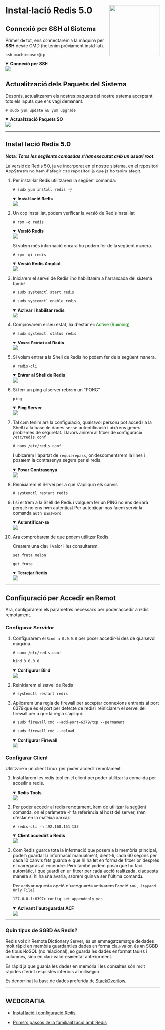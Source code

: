 # Instal·lació Redis 5.0 <img align="right" width="165" src="../imatges/redis_logo.png"/>

## Connexió per SSH al Sistema
Primer de tot, ens connectarem a la màquina per **SSH** desde CMD (ho tenim prèviament instal·lat).
```
ssh machineuser@ip 
```
<details open>
<summary><b>Connexió per SSH</b></summary>
<img src="captures/ssh.png">
</details>

## Actualització dels Paquets del Sistema
Després, actualitzarem els nostres paquets del nostre sistema acceptant tots els inputs que ens vagi demanant.
```
# sudo yum update && yum upgrade
```
<details open>
<summary><b>Actualització Paquets SO</b></summary>
<img src="captures/updateupgrade.png">
</details>
<hr>

## Instal·lació Redis 5.0
**Nota**: ***Totes les següents comandas s'han executat amb un usuari root***.

La versió de Redis 5.0, ja ve incorporat en el nostre sistema, en el repositori AppStream no hem d'afegir cap repositori ja que ja ho tenim afegit.

1. Per instal·lar Redis utilitzarem la següent comanda:
    ```
    # sudo yum install redis -y
    ```

    <details open>
    <summary><b>Instal·lació Redis</b></summary>
    <img src="captures/install_redis.png">
    </details>

2. Un cop instal·lat, podem verificar la versió de Redis instal·lat

    ```
    # rpm -q redis
    ```
    <details open>
    <summary><b>Versió Redis</b></summary>
    <img src="captures/rpmq_redis.png">
    </details>

    Si volem més informació encara ho podem fer de la següent manera.
    ```
    # rpm -qi redis
    ```
    <details open>
    <summary><b>Versió Redis Ampliat</b></summary>
    <img src="captures/rpmqi_redis.png">
    </details>

3. Iniciarem el servei de Redis i ho habilitarem a l'arrancada del sistema també
    ```
    # sudo systemctl start redis 

    # sudo systemctl enable redis 
    ```
    <details open>
    <summary><b>Activar i habilitar redis</b></summary>
    <img src="captures/startenable_redis.png">
    </details>

4. Comprovarem el seu estat, ha d'estar en <span style=color:green>Active (Running)</span>
    ```
    # sudo systemctl status redis
    ```
    <details open>
    <summary><b>Veure l'estat del Redis</b></summary>
    <img src="captures/status_redis.png">
    </details>

5. Si volem entrar a la Shell de Redis ho podem fer de la següent manera.
    ```
    # redis-cli
    ```

    <details open>
    <summary><b>Entrar al Shell de Redis</b></summary>
    <img src="captures/redis_cli.png">
    </details>

6. Si fem un ping al server rebrem un "PONG"
    ```
    ping
    ```
    <details open>
    <summary><b>Ping Server</b></summary>
    <img src="captures/pingpong.png">
    </details>

7. Tal com tenim ara la configuració, qualsevol persona pot accedir a la Shell i a la base de dades sense autentificació i això ens genera problemes de seguretat. Llavors anirem al fitxer de configuració `/etc/redis.conf`
    ```
    # nano /etc/redis.conf
    ```

    I ubicarem l'apartat de `requierepass`, on descomentarem la linea i posarem la contrasenya segura per el redis.
    <details open>
    <summary><b>Posar Contrasenya</b></summary>
    <img src="captures/requirepass.png">
    </details>

8. Reiniciarem el Servei per a que s'apliquin els canvis
    ```
    # systemctl restart redis
    ```

9. I si entrem a la Shell de Redis i volguem fer un PING no ens deixarà perquè no ens hem autenticat Per autenticar-nos farem servir la comanda `auth password`.
    <details open>
    <summary><b>Autentificar-se</b></summary>
    <img src="captures/authredis.png">
    </details>

10. Ara comprobarem de que podem utilitzar Redis.

    Crearem una clau i valor i les consultarem.
    ```
    set fruta melon

    get fruta
    ```

    <details open>
    <summary><b>Testejar Redis</b></summary>
    <img src="captures/testredis.png">
    </details>
<hr>


## Configuració per Accedir en Remot

Ara, configurarem els paràmetres necessaris per poder accedir a redis remotament.

### Configurar Servidor
1. Configurarem el `Bind a 0.0.0.0` per poder accedir-hi des de qualsevol màquina.
    ```
    # nano /etc/redis.conf

    bind 0.0.0.0
    ```
    <details open>
    <summary><b>Configurar Bind</b></summary>
    <img src="captures/bindip.png">
    </details>

2. Reiniciarem el servei de Redis
    ```
    # systemctl restart redis
    ```

3. Aplicarem una regla de firewall per acceptar connexions entrants al port 6379 que és el port per defecte de redis i reiniciarem el servei del firewall per a que la regla s'apliqui.
    ```
    # sudo firewall-cmd --add-port=6379/tcp --permanent

    # sudo firewall-cmd --reload
    ```
    <details open>
    <summary><b>Configurar Firewall</b></summary>
    <img src="captures/redis_firewall.png">
    </details>

### Configurar Client
Utilitzarem un client Linux per poder accedir remotament.

1. Instal·larem les redis tool en el client per poder utilitzar la comanda per accedir a redis.
    <details open>
    <summary><b>Redis Tools</b></summary>
    <img src="captures/redistools.png">
    </details>

2. Per poder accedir al redis remotament, hem de utilitzar la següent comanda, on el paràmetre -h fa referència al host del server, (han d'estar en la mateixa xarxa).
    ```
    # redis-cli -h 192.168.151.133
    ```
    <details open>
    <summary><b>Client accedint a Redis</b></summary>
    <img src="captures/clientredis.png">
    </details>

3. Com Redis guarda tota la informació que posem a la memòria principal, podem guardar la informació manualment, dient-li, cada 60 segons per cada 10 canvis fets guarda el que hi ha fet en forma de fitxer on després el carregaràs al encendre. Però també podem posar que ho faci automàtic, i que guardi en un fitxer per cada acció realitzada, d'aquesta manera si hi ha una avaria, sabrem quin va ser l'última comanda.

    Per activar aquesta opció d'autoguarda activarem l'opció `AOF, (Append Only File)`
    ```
    127.0.0.1:6397> config set appendonly yes
    ```
    <details open>
    <summary><b>Activant l'autoguardat AOF</b></summary>
    <img src="captures/aof.png">
    </details>
<hr>

### Quin tipus de SGBD és Redis?

Redis vol dir Remote Dictionary Server, és un emmagatzematge de dades molt ràpid en memòria guardant les dades en forma clau-valor, és un SGBD de tipus NoSQL (no relacional), no guarda les dades en format taules i columnes, sino en clau-valor esmentat anteriorment.

Es ràpid ja que guarda les dades en memòria i les consultes són molt ràpides oferint respostes inferiors al milisegon.

És denominat la base de dades preferida de [StackOverflow](https://stackoverflow.com/).

<hr>

## WEBGRAFIA
- [Instal·lació i configuració Redis](https://www.linuxtechi.com/install-redis-server-on-centos-8-rhel-8/)

- [Primers passos de la familiarització amb Redis](https://www.ionos.es/digitalguide/hosting/cuestiones-tecnicas/redis-tutorial-paso-a-paso/)



